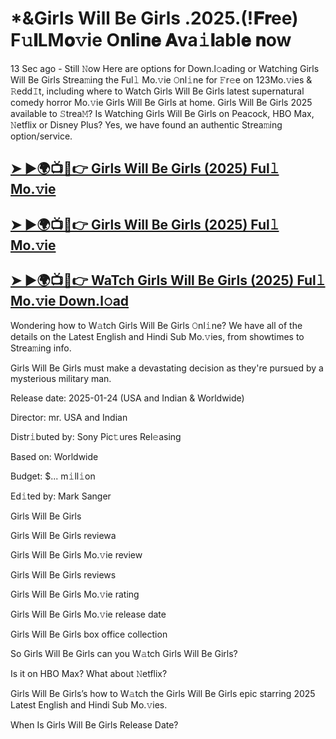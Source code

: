 # *&Girls Will Be Girls .2025.(!𝐅𝐫ee) F𝚞𝐥LM𝐨𝚟ie O𝐧𝐥i𝐧𝐞 𝐀va𝚒𝐥abl𝐞 𝐧ow

13 Sec ago - Still 𝙽ow Here are options for Down.l𝚘ading or Watching Girls Will Be Girls Strea𝚖ing the Ful𝚕 Mo.𝚟ie 𝙾nl𝚒ne for 𝙵r𝚎e on 123Mo.𝚟ies & 𝚁edd𝙸t, including where to Watch Girls Will Be Girls latest supernatural comedy horror Mo.𝚟ie Girls Will Be Girls at home. Girls Will Be Girls 2025 available to 𝚂trea𝙼? Is Watching Girls Will Be Girls on Peacock, HBO Max, 𝙽etflix or Disney Plus? Yes, we have found an authentic Strea𝚖ing option/service.

## [➤ ►🌍📺📱👉 Girls Will Be Girls (2025) Ful𝚕 Mo.𝚟ie](https://t.co/gcSV9fOQP7)

## [➤ ►🌍📺📱👉 Girls Will Be Girls (2025) Ful𝚕 Mo.𝚟ie](https://t.co/gcSV9fOQP7)

## [➤ ►🌍📺📱👉 WaTch Girls Will Be Girls (2025) Ful𝚕 Mo.𝚟ie Down.l𝚘ad](https://t.co/gcSV9fOQP7)

Wondering how to W𝚊tch Girls Will Be Girls 𝙾nl𝚒ne? We have all of the details on the Latest English and Hindi Sub Mo.𝚟ies, from showtimes to Strea𝚖ing info.

Girls Will Be Girls must make a devastating decision as they're pursued by a mysterious military man.

Release date: 2025-01-24 (USA and Indian & Worldwide)

Director: mr. USA and Indian

Distr𝚒buted by: Sony Pic𝚝ures Rel𝚎asing

Based on: Worldwide

Budget: $... m𝚒ll𝚒on

Ed𝚒ted by: Mark Sanger

Girls Will Be Girls

Girls Will Be Girls reviewa

Girls Will Be Girls Mo.𝚟ie review

Girls Will Be Girls reviews

Girls Will Be Girls Mo.𝚟ie rating

Girls Will Be Girls Mo.𝚟ie release date

Girls Will Be Girls box office collection

So Girls Will Be Girls can you W𝚊tch Girls Will Be Girls?

Is it on HBO Max? What about 𝙽etflix?

Girls Will Be Girls’s how to W𝚊tch the Girls Will Be Girls epic starring 2025 Latest English and Hindi Sub Mo.𝚟ies.

When Is Girls Will Be Girls Release Date? 
